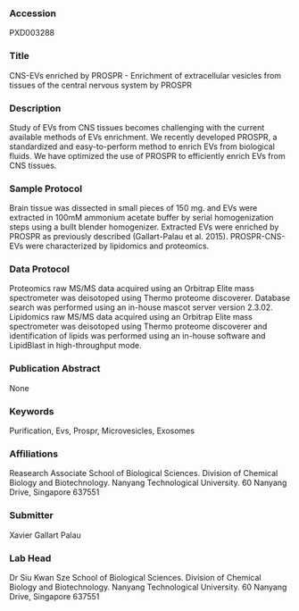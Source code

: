 ### Accession
PXD003288

### Title
CNS-EVs enriched by PROSPR -  Enrichment of extracellular vesicles from tissues of the central nervous system by PROSPR

### Description
Study of EVs from CNS tissues becomes challenging with the current available methods of EVs enrichment. We recently developed PROSPR, a standardized and easy-to-perform method to enrich EVs from biological fluids. We have optimized the use of PROSPR to efficiently enrich EVs from CNS tissues.

### Sample Protocol
Brain tissue was dissected in small pieces of 150 mg. and EVs were extracted in 100mM ammonium acetate buffer by serial homogenization steps using a bullt blender homogenizer. Extracted EVs were enriched by PROSPR as previously described (Gallart-Palau et al. 2015). PROSPR-CNS-EVs were characterized by lipidomics and proteomics.

### Data Protocol
Proteomics raw MS/MS data acquired using an Orbitrap Elite mass spectrometer was deisotoped using Thermo proteome discoverer. Database search was performed using an in-house mascot server version 2.3.02. Lipidomics raw MS/MS data acquired using an Orbitrap Elite mass spectrometer was deisotoped using Thermo proteome discoverer and identification of lipids was performed using an in-house software and LipidBlast in high-throughput mode.

### Publication Abstract
None

### Keywords
Purification, Evs, Prospr, Microvesicles, Exosomes

### Affiliations
Reasearch Associate
School of Biological Sciences. Division of Chemical Biology and Biotechnology. Nanyang Technological University. 60 Nanyang Drive, Singapore 637551

### Submitter
Xavier Gallart Palau

### Lab Head
Dr Siu Kwan Sze
School of Biological Sciences. Division of Chemical Biology and Biotechnology. Nanyang Technological University. 60 Nanyang Drive, Singapore 637551


